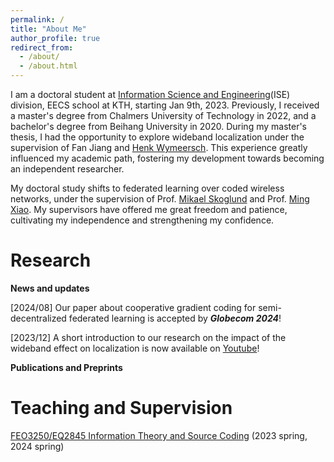```yaml
---
permalink: /
title: "About Me"
author_profile: true
redirect_from: 
  - /about/
  - /about.html
---
```



I am a doctoral student at [Information Science and Engineering](https://www.kth.se/is/ise)(ISE) division, EECS school at KTH, starting Jan 9th, 2023. Previously, I received a master's degree from Chalmers University of Technology in 2022, and a bachelor's degree from Beihang University in 2020. During my master's thesis, I had the opportunity to explore wideband localization under the supervision of Fan Jiang and [Henk Wymeersch](https://sites.google.com/site/hwymeers/Home). This experience greatly influenced my academic path, fostering my development towards becoming an independent researcher.

My doctoral study shifts to federated learning over coded wireless networks, under the supervision of Prof. [Mikael Skoglund](https://people.kth.se/~skoglund/) and Prof. [Ming Xiao](https://www.kth.se/profile/mingx). My supervisors have offered me great freedom and patience, cultivating my independence and strengthening my confidence.

Research
======

**News and updates**

[2024/08] Our paper about cooperative gradient coding for semi-decentralized federated learning is accepted by ***Globecom 2024***!

[2023/12] A short introduction to our research on the impact of the wideband effect on localization is now available on [Youtube](https://www.youtube.com/watch?v=hFphXLnPKRY&t=0s)! 

**Publications and Preprints**

Teaching and Supervision
======

[FEO3250/EQ2845 Information Theory and Source Coding](https://www.kth.se/student/kurser/kurs/EQ2845?l=en) (2023 spring, 2024 spring)

